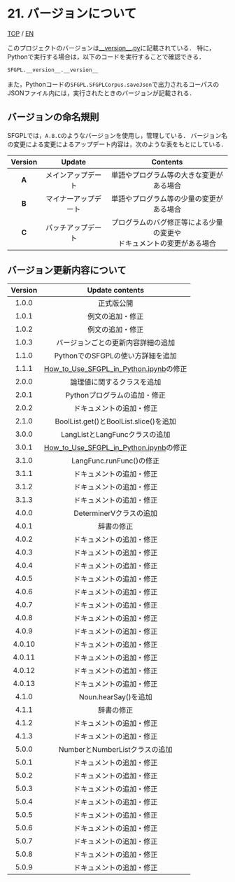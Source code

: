 # 21. バージョンについて

[TOP](../../readme.md)
/
[EN](../en/version.md)

このプロジェクトのバージョンは[\_\_version\_\_.py](../../SFGPL/__version__.py)に記載されている．
特に，Pythonで実行する場合は，以下のコードを実行することで確認できる．

```python
SFGPL.__version__.__version__
```

また，Pythonコードの```SFGPL.SFGPLCorpus.saveJson```で出力されるコーパスのJSONファイル内には，実行されたときのバージョンが記載される．

## バージョンの命名規則

SFGPLでは，```A.B.C```のようなバージョンを使用し，管理している．
バージョン名の変更による変更によるアップデート内容は，次のような表をもとにしている．

|Version|Update|Contents|
|:-:|:-:|:-:|
|**A**|メインアップデート|単語やプログラム等の大きな変更がある場合|
|**B**|マイナーアップデート|単語やプログラム等の少量の変更がある場合|
|**C**|パッチアップデート|<div class="long_td">プログラムのバグ修正等による少量の変更や<br>ドキュメントの変更がある場合</div>|

## バージョン更新内容について

|Version|Update contents|
|:-:|:-:|
|1.0.0|正式版公開|
|1.0.1|例文の追加・修正|
|1.0.2|例文の追加・修正|
|1.0.3|バージョンごとの更新内容詳細の追加|
|1.1.0|PythonでのSFGPLの使い方詳細を追加|
|1.1.1|[How_to_Use_SFGPL_in_Python.ipynb](../../How_to_Use_SFGPL_in_Python.ipynb)の修正|
|2.0.0|論理値に関するクラスを追加|
|2.0.1|Pythonプログラムの追加・修正|
|2.0.2|ドキュメントの追加・修正|
|2.1.0|BoolList.get()とBoolList.slice()を追加|
|3.0.0|LangListとLangFuncクラスの追加|
|3.0.1|[How_to_Use_SFGPL_in_Python.ipynb](../../How_to_Use_SFGPL_in_Python.ipynb)の修正|
|3.1.0|LangFunc.runFunc()の修正|
|3.1.1|ドキュメントの追加・修正|
|3.1.2|ドキュメントの追加・修正|
|3.1.3|ドキュメントの追加・修正|
|4.0.0|DeterminerVクラスの追加|
|4.0.1|辞書の修正|
|4.0.2|ドキュメントの追加・修正|
|4.0.3|ドキュメントの追加・修正|
|4.0.4|ドキュメントの追加・修正|
|4.0.5|ドキュメントの追加・修正|
|4.0.6|ドキュメントの追加・修正|
|4.0.7|ドキュメントの追加・修正|
|4.0.8|ドキュメントの追加・修正|
|4.0.9|ドキュメントの追加・修正|
|4.0.10|ドキュメントの追加・修正|
|4.0.11|ドキュメントの追加・修正|
|4.0.12|ドキュメントの追加・修正|
|4.0.13|ドキュメントの追加・修正|
|4.1.0|Noun.hearSay()を追加|
|4.1.1|辞書の修正|
|4.1.2|ドキュメントの追加・修正|
|4.1.3|ドキュメントの追加・修正|
|5.0.0|NumberとNumberListクラスの追加|
|5.0.1|ドキュメントの追加・修正|
|5.0.2|ドキュメントの追加・修正|
|5.0.3|ドキュメントの追加・修正|
|5.0.4|ドキュメントの追加・修正|
|5.0.5|ドキュメントの追加・修正|
|5.0.6|ドキュメントの追加・修正|
|5.0.7|ドキュメントの追加・修正|
|5.0.8|ドキュメントの追加・修正|
|5.0.9|ドキュメントの追加・修正|
